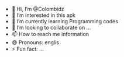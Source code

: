 - 👋 Hi, I’m @Colombidz
- 👀 I’m interested in this apk
- 🌱 I’m currently learning Programming codes
- 💞️ I’m looking to collaborate on ...
- 📫 How to reach me information 
- 😄 Pronouns: englis
- ⚡ Fun fact: ...

<!---
Colombidz/Colombidz is a ✨ special ✨ repository because its `README.md` (this file) appears on your GitHub profile.
You can click the Preview link to take a look at your changes.
--->
